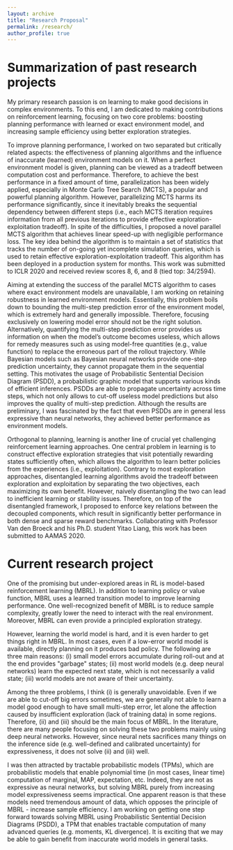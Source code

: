 ```yaml
---
layout: archive
title: "Research Proposal"
permalink: /research/
author_profile: true
---
```


Summarization of past research projects
======
My primary research passion is on learning to make good decisions in complex environments. To this end, I am dedicated to making contributions on reinforcement learning, focusing on two core problems: boosting planning performance with learned or exact environment model, and increasing sample efficiency using better exploration strategies. 

To improve planning performance, I worked on two separated but critically related aspects: the effectiveness of planning algorithms and the influence of inaccurate (learned) environment models on it. When a perfect environment model is given, planning can be viewed as a tradeoff between computation cost and performance. Therefore, to achieve the best performance in a fixed amount of time, parallelization has been widely applied, especially in Monte Carlo Tree Search (MCTS), a popular and powerful planning algorithm. However, parallelizing MCTS harms its performance significantly, since it inevitably breaks the sequential dependency between different steps (i.e., each MCTS iteration requires information from all previous iterations to provide effective exploration-exploitation tradeoff). In spite of the difficulties, I proposed a novel parallel MCTS algorithm that achieves linear speed-up with negligible performance loss. The key idea behind the algorithm is to maintain a set of statistics that tracks the number of on-going yet incomplete simulation queries, which is used to retain effective exploration-exploitation tradeoff. This algorithm has been deployed in a production system for months. This work was submitted to ICLR 2020 and received review scores 8, 6, and 8 (tied top: 34/2594).

Aiming at extending the success of the parallel MCTS algorithm to cases where exact environment models are unavailable, I am working on retaining robustness in learned environment models.  Essentially, this problem boils down to bounding the multi-step prediction error of the environment model, which is extremely hard and generally impossible. Therefore, focusing exclusively on lowering model error should not be the right solution. Alternatively, quantifying the multi-step prediction error provides us information on when the model’s outcome becomes useless, which allows for remedy measures such as using model-free quantities (e.g., value function) to replace the erroneous part of the rollout trajectory. While Bayesian models such as Bayesian neural networks provide one-step prediction uncertainty, they cannot propagate them in the sequential setting. This motivates the usage of Probabilistic Sentential Decision Diagram (PSDD), a probabilistic graphic model that supports various kinds of efficient inferences. PSDDs are able to propagate uncertainty across time steps, which not only allows to cut-off useless model predictions but also improves the quality of multi-step prediction. Although the results are preliminary, I was fascinated by the fact that even PSDDs are in general less expressive than neural networks, they achieved better performance as environment models.

Orthogonal to planning, learning is another line of crucial yet challenging reinforcement learning approaches. One central problem in learning is to construct effective exploration strategies that visit potentially rewarding states sufficiently often, which allows the algorithm to learn better policies from the experiences (i.e., exploitation). Contrary to most exploration approaches, disentangled learning algorithms avoid the tradeoff between exploration and exploitation by separating the two objectives, each maximizing its own benefit. However, naively disentangling the two can lead to inefficient learning or stability issues. Therefore, on top of the disentangled framework, I proposed to enforce key relations between the decoupled components, which result in significantly better performance in both dense and sparse reward benchmarks. Collaborating with Professor Van den Broeck and his Ph.D. student Yitao Liang, this work has been submitted to AAMAS 2020.


Current research project
======
One of the promising but under-explored areas in RL is model-based reinforcement learning (MBRL). In addition to learning policy or value function, MBRL uses a learned transition model to improve learning performance. One well-recognized benefit of MBRL is to reduce sample complexity, greatly lower the need to interact with the real environment. Moreover, MBRL can even provide a principled exploration strategy.

However, learning the world model is hard, and it is even harder to get things right in MBRL. In most cases, even if a low-error world model is available, directly planning on it produces bad policy. The following are three main reasons: (i) small model errors accumulate during roll-out and at the end provides "garbage" states; (ii) most world models (e.g. deep neural networks) learn the expected next state, which is not necessarily a valid state; (iii) world models are not aware of their uncertainty. 

Among the three problems, I think (i) is generally unavoidable. Even if we are able to cut-off big errors sometimes, we are generally not able to learn a model good enough to have small multi-step error, let alone the affection caused by insufficient exploration (lack of training data) in some regions. Therefore, (ii) and (iii) should be the main focus of MBRL. In the literature, there are many people focusing on solving these two problems mainly using deep neural networks. However, since neural nets sacrifices many things on the inference side (e.g. well-defined and calibrated uncertainty) for expressiveness, it does not solve (ii) and (iii) well.

I was then attracted by tractable probabilistic models (TPMs), which are probabilistic models that enable polynomial time (in most cases, linear time) computation of marginal, MAP, expectation, etc. Indeed, they are not as expressive as neural networks, but solving MBRL purely from increasing model expressiveness seems impractical. One apparent reason is that these models need tremendous amount of data, which opposes the principle of MBRL - increase sample efficiency. I am working on getting one step forward towards solving MBRL using Probabilistic Sentential Decision Diagrams (PSDD), a TPM that enables tractable computation of many advanced queries (e.g. moments, KL divergence). It is exciting that we may be able to gain benefit from inaccurate world models in general tasks.

